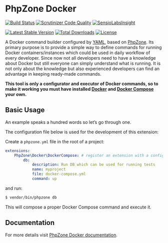 # PhpZone Docker
        
[![Build Status](https://travis-ci.org/phpzone/docker.svg?branch=master)](https://travis-ci.org/phpzone/docker)
[![Scrutinizer Code Quality](https://scrutinizer-ci.com/g/phpzone/docker/badges/quality-score.png?b=master)](https://scrutinizer-ci.com/g/phpzone/docker/?branch=master)
[![SensioLabsInsight](https://insight.sensiolabs.com/projects/770e3dd1-7d5c-40f7-9ae8-15aa64eb5022/mini.png)](https://insight.sensiolabs.com/projects/770e3dd1-7d5c-40f7-9ae8-15aa64eb5022)

[![Latest Stable Version](https://poser.pugx.org/phpzone/docker/v/stable.png)](https://packagist.org/packages/phpzone/docker)
[![Total Downloads](https://poser.pugx.org/phpzone/docker/downloads.png)](https://packagist.org/packages/phpzone/docker)
[![License](https://poser.pugx.org/phpzone/docker/license.png)](https://packagist.org/packages/phpzone/docker)

A Docker command builder configured by [YAML], based on [PhpZone]. Its primary purpose is to
provide a simple way to define commands for running Docker containers/instances which could be used in daily workflow
of every developer. Since now not all developers need to have a knowledge about Docker but still everyone can simply
understand what is running. It is not only about the knowledge but also experienced developers can find an advantage
in keeping ready-made commands.

**This tool is only a configurator and executor of Docker commands, so to make it working you must have installed
[Docker] and [Docker Compose] your own.**

## Basic Usage

An example speaks a hundred words so let’s go through one.

The configuration file below is used for the development of this extension:

Create a `phpzone.yml` file in the root of a project:

```yaml
extensions:
    PhpZone\Docker\DockerCompose: # register an extension with a configuration
        db:
            description: Run DB which can be used for running tests
            name: myproject
            file: docker-compose.yml
            command: up
```

and run:

```bash
$ vendor/bin/phpzone db
```

This will compose a proper Docker Compose command and execute it.

## Documentation

For more details visit [PhpZone Docker documentation].


[YAML]: http://symfony.com/doc/current/components/yaml/yaml_format.html
[PhpZone]: https://github.com/phpzone/phpzone
[Docker]: https://docs.docker.com
[Docker Compose]: https://docs.docker.com/compose
[PhpZone Docker documentation]: http://www.phpzone.org/projects/phpzone-docker
